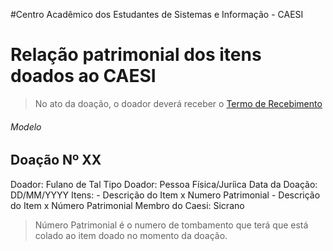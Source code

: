 #Centro Acadêmico dos Estudantes de Sistemas e Informação - CAESI 
# Relação patrimonial dos itens doados ao CAESI 


> No ato da doação, o doador deverá receber o [Termo de Recebimento](https://docs.google.com/document/d/1Qz7YqKI49HBRdVe7jl-zhZbWNr2hqUzZ5Sd7JAGU5IM/edit?usp=sharing) 





###### Modelo 
## Doação Nº XX 

Doador: Fulano de Tal
Tipo Doador: Pessoa Física/Juríica
Data da Doação: DD/MM/YYYY
Itens: 
    - Descrição do Item x Numero Patrimonial
    - Descrição do Item x Número Patrimonial
Membro do Caesi: Sicrano 

> Número Patrimonial é o numero de tombamento que terá que está colado ao item doado no momento da doação. 


